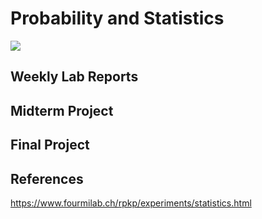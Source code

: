 # Probability and Statistics

<img src='https://physicsopenlab.org/wp-content/uploads/2017/05/particleMist.jpg'>

## Weekly Lab Reports

## Midterm Project

## Final Project


## References

https://www.fourmilab.ch/rpkp/experiments/statistics.html


<!--https://www.machinelearningplus.com/plots/matplotlib-histogram-python-examples/-->

